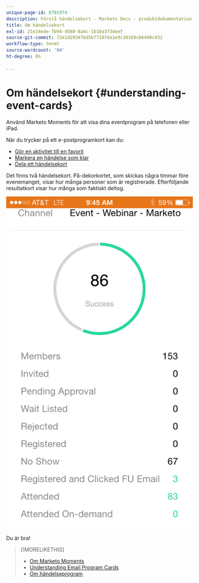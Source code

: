 ```yaml
---
unique-page-id: 8781974
description: Förstå händelsekort - Marketo Docs - produktdokumentation
title: Om händelsekort
exl-id: 21e14ede-7b94-4580-8a4c-1b18a3734eef
source-git-commit: 72e1d29347bd5b77107da1e9c30169cb6490c432
workflow-type: tm+mt
source-wordcount: '94'
ht-degree: 0%

---
```


# Om händelsekort {#understanding-event-cards}

Använd Marketo Moments för att visa dina eventprogram på telefonen eller iPad.

När du trycker på ett e-postprogramkort kan du:

* [Gör en aktivitet till en favorit](/help/marketo/product-docs/core-marketo-concepts/mobile-apps/marketo-moments/working-with-moments/creating-a-favorite.md)
* [Markera en händelse som klar](/help/marketo/product-docs/core-marketo-concepts/mobile-apps/marketo-moments/working-with-moments/marking-it-done.md)
* [Dela ett händelsekort](/help/marketo/product-docs/core-marketo-concepts/mobile-apps/marketo-moments/working-with-moments/sharing-a-moment.md)

Det finns två händelsekort. På-dekorkortet, som skickas några timmar före evenemanget, visar hur många personer som är registrerade. Efterföljande resultatkort visar hur många som faktiskt deltog.

![](assets/image2015-7-15-16-3a56-3a16.png)

Du är bra!

>[!MORELIKETHIS]
>
>* [Om Marketo Moments](/help/marketo/product-docs/core-marketo-concepts/mobile-apps/marketo-moments/understanding-moments/understanding-marketo-moments.md)
>* [Understanding Email Program Cards](/help/marketo/product-docs/core-marketo-concepts/mobile-apps/marketo-moments/understanding-moments/understanding-email-program-cards.md)
>* [Om händelseprogram](/help/marketo/product-docs/demand-generation/events/understanding-events/understanding-event-programs.md)

